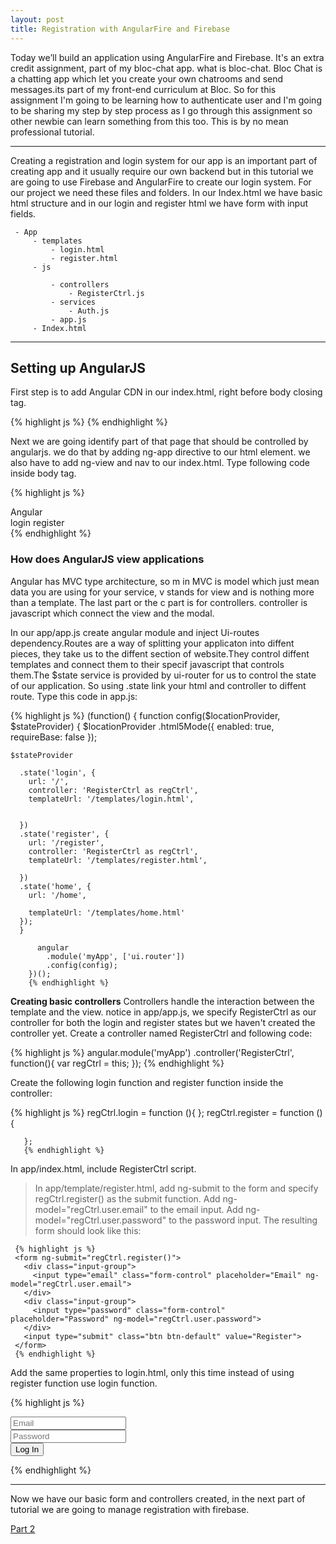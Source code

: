 ```yaml
---
layout: post
title: Registration with AngularFire and Firebase
---
```



Today we’ll build an application using AngularFire and Firebase. It's an extra credit assignment, part of my bloc-chat app.
what is bloc-chat.
Bloc Chat is a chatting app which let you create your own chatrooms and send messages.its part of my front-end curriculum at Bloc. So for this assignment I'm going to be learning how to authenticate user and I'm going to be sharing my step by step process as I go through this assignment so other newbie can learn something from this too. This is by no mean professional tutorial.

---

Creating a registration and login system for our app is an important part of creating app and it usually require our own backend but in this tutorial we are going to use Firebase and AngularFire to create our login system.
For our project we need these files and folders. In our Index.html we have basic html structure and in our login and register html we have form with input fields.

     - App
    	 - templates
    		 - login.html
    		 - register.html
    	 - js

    		 - controllers
    			 - RegisterCtrl.js    
    		 - services  
    			 - Auth.js
    		 - app.js
    	 - Index.html

---

## Setting up AngularJS ##
First step is to add Angular CDN in our index.html, right before body closing tag.


  {% highlight js %}
      <script src="https://ajax.googleapis.com/ajax/libs/angularjs/1.6.4/angular.min.js"></script>
      {% endhighlight %}


Next we are going identify part of that page that should be controlled by angularjs. we do that by adding ng-app directive to our html element. we also have to add ng-view and nav to our index.html. Type following code inside body tag.

{% highlight js %}
<nav class="navbar">
  <!-- navigation bar -->
  <a ui-sref="index" class="logo">
    Angular
  </a>
  <div class="links-container">
    <a ui-sref="login" class="navbar-link">login</a>
    <a ui-sref="register" class="navbar-link">register</a>

  </div>

</nav>
<ui-view></ui-view>
{% endhighlight %}


### How does AngularJS view applications ###
Angular has MVC type architecture, so m in MVC is model which just mean data you are using for your service, v stands for view and is nothing more than a template. The last part or the c part is for controllers. controller is javascript which connect the view and the modal.

In our app/app.js create angular module and inject Ui-routes dependency.Routes are a way of splitting your applicaton into diffent pieces, they take us to the diffent section of website.They control diffent templates and connect them to their specif javascript that controls them.The $state service is provided by ui-router for us to control the state of our application. So using .state link your html and controller to diffent route. Type this code in app.js:

{% highlight js %}
       (function() {
      function config($locationProvider, $stateProvider) {
        $locationProvider
          .html5Mode({
            enabled: true,
            requireBase: false
          });

    $stateProvider

      .state('login', {
        url: '/',
        controller: 'RegisterCtrl as regCtrl',
        templateUrl: '/templates/login.html',


      })
      .state('register', {
        url: '/register',
        controller: 'RegisterCtrl as regCtrl',
        templateUrl: '/templates/register.html',

      })
      .state('home', {
        url: '/home',

        templateUrl: '/templates/home.html'
      });
      }

          angular
            .module('myApp', ['ui.router'])
            .config(config);
        })();
        {% endhighlight %}


  **Creating basic controllers**
Controllers handle the interaction between the template and the view. notice in app/app.js, we specify RegisterCtrl as our controller for both the login and register states but we haven't created the controller yet.
Create a controller named RegisterCtrl and following code:

{% highlight js %}
   angular.module('myApp')
              .controller('RegisterCtrl', function(){
                var regCtrl = this;
});
{% endhighlight %}

Create the following login function and register function inside the controller:

{% highlight js %}
      regCtrl.login = function (){
        };
      regCtrl.register = function (){

       };
       {% endhighlight %}

In app/index.html, include RegisterCtrl  script.
> In app/template/register.html, add ng-submit to the form and specify regCtrl.register() as the submit function.
 Add ng-model="regCtrl.user.email" to the email input.
 Add ng-model="regCtrl.user.password" to the password input.
 The resulting form should look like this:


     {% highlight js %}
     <form ng-submit="regCtrl.register()">
       <div class="input-group">
         <input type="email" class="form-control" placeholder="Email" ng-model="regCtrl.user.email">
       </div>
       <div class="input-group">
         <input type="password" class="form-control" placeholder="Password" ng-model="regCtrl.user.password">
       </div>
       <input type="submit" class="btn btn-default" value="Register">
     </form>
     {% endhighlight %}

  Add the same properties to login.html, only this time instead of using register function use login function.

{% highlight js %}
      <form ng-submit="regCtrl.login()">
        <div class="input-group">
          <input type="email" class="form-control" placeholder="Email" ng-model="regCtrl.user.email">
        </div>
        <div class="input-group">
          <input type="password" class="form-control" placeholder="Password" ng-model="regCtrl.user.password">
        </div>
        <input type="submit" value="Log In">
      </form>
      {% endhighlight %}

---

  Now we have our basic form and controllers created, in the next part of tutorial we are going to manage registration with firebase.

  [Part 2](/2017/09/13/login_part2.html)   
